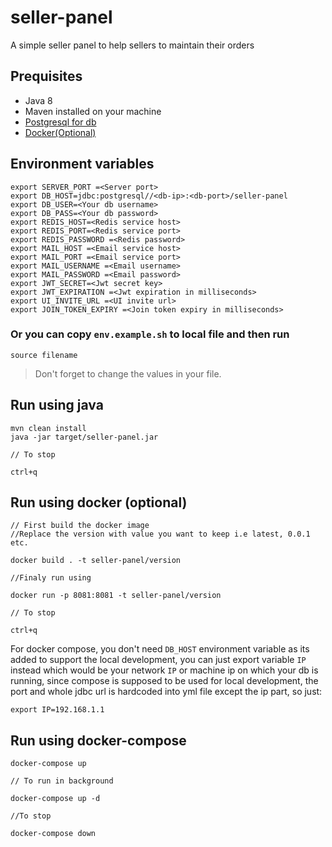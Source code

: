 # seller-panel
A simple seller panel to help sellers to maintain their orders

## Prequisites

* Java 8
* Maven installed on your machine
* [Postgresql for db](https://www.postgresql.org/download)
* [Docker(Optional)](https://docs.docker.com/)

## Environment variables

```
export SERVER_PORT =<Server port>
export DB_HOST=jdbc:postgresql//<db-ip>:<db-port>/seller-panel
export DB_USER=<Your db username>
export DB_PASS=<Your db password>
export REDIS_HOST=<Redis service host>
export REDIS_PORT=<Redis service port>
export REDIS_PASSWORD =<Redis password>
export MAIL_HOST =<Email service host>
export MAIL_PORT =<Email service port>
export MAIL_USERNAME =<Email username>
export MAIL_PASSWORD =<Email password>
export JWT_SECRET=<Jwt secret key>
export JWT_EXPIRATION =<Jwt expiration in milliseconds>
export UI_INVITE_URL =<UI invite url>
export JOIN_TOKEN_EXPIRY =<Join token expiry in milliseconds>
```

### Or you can copy `env.example.sh` to local file and then run
`source filename`
> Don't forget to change the values in your file.


## Run using java

```
mvn clean install
java -jar target/seller-panel.jar

// To stop 

ctrl+q
```

## Run using docker (optional)

```
// First build the docker image
//Replace the version with value you want to keep i.e latest, 0.0.1 etc.

docker build . -t seller-panel/version 

//Finaly run using

docker run -p 8081:8081 -t seller-panel/version

// To stop 

ctrl+q

```

For docker compose, you don't need `DB_HOST` environment variable as its added to support the local development, you can just export variable `IP` instead which would be your network `IP` or machine ip on which your db is running, since compose is supposed to be used for local development, the port and whole jdbc url is hardcoded into yml file except the ip part, so just:

```
export IP=192.168.1.1
```


## Run using docker-compose

```
docker-compose up

// To run in background

docker-compose up -d

//To stop 

docker-compose down
```


